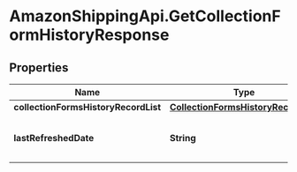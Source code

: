 # AmazonShippingApi.GetCollectionFormHistoryResponse

## Properties
Name | Type | Description | Notes
------------ | ------------- | ------------- | -------------
**collectionFormsHistoryRecordList** | [**CollectionFormsHistoryRecordList**](CollectionFormsHistoryRecordList.md) |  | [optional] 
**lastRefreshedDate** | **String** | Last Refereshed Date of collection | [optional] 


